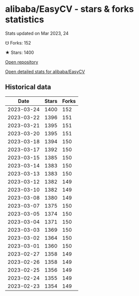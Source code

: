 # alibaba/EasyCV - stars & forks statistics

Stats updated on Mar 2023, 24

☋ Forks: 152

★ Stars: 1400

[Open repository](https://github.com/alibaba/EasyCV)

[Open detailed stats for alibaba/EasyCV](https://reviewgithub.com/rep/alibaba/EasyCV)

## Historical data
| Date | Stars | Forks |
|------|-------|-------|
| 2023-03-24 | 1400 | 152 | 
| 2023-03-22 | 1396 | 151 | 
| 2023-03-21 | 1395 | 151 | 
| 2023-03-20 | 1395 | 151 | 
| 2023-03-18 | 1394 | 150 | 
| 2023-03-17 | 1392 | 150 | 
| 2023-03-15 | 1385 | 150 | 
| 2023-03-14 | 1383 | 150 | 
| 2023-03-13 | 1383 | 150 | 
| 2023-03-12 | 1382 | 149 | 
| 2023-03-10 | 1382 | 149 | 
| 2023-03-08 | 1380 | 149 | 
| 2023-03-07 | 1375 | 150 | 
| 2023-03-05 | 1374 | 150 | 
| 2023-03-04 | 1371 | 150 | 
| 2023-03-03 | 1369 | 150 | 
| 2023-03-02 | 1364 | 150 | 
| 2023-03-01 | 1360 | 150 | 
| 2023-02-27 | 1358 | 149 | 
| 2023-02-26 | 1358 | 149 | 
| 2023-02-25 | 1356 | 149 | 
| 2023-02-24 | 1355 | 149 | 
| 2023-02-23 | 1354 | 149 | 

